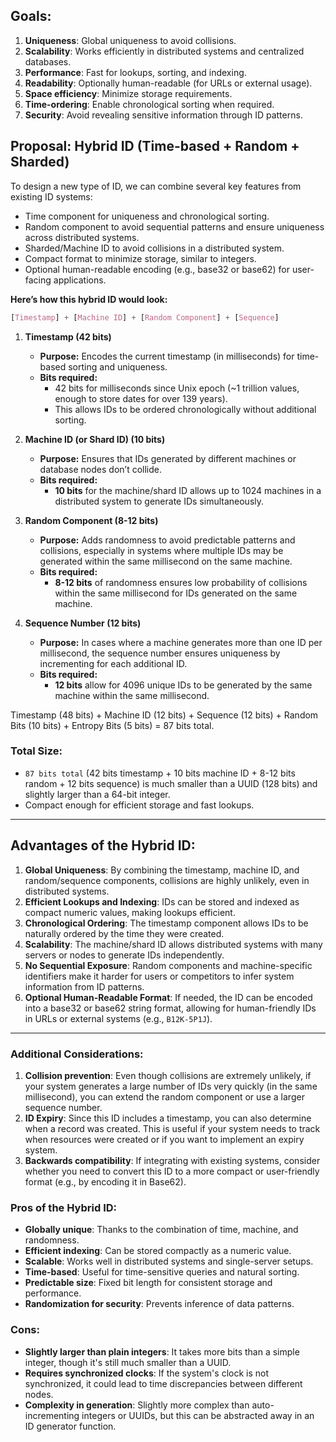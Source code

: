 ## Goals:
1. **Uniqueness**: Global uniqueness to avoid collisions.
2. **Scalability**: Works efficiently in distributed systems and centralized databases.
3. **Performance**: Fast for lookups, sorting, and indexing.
4. **Readability**: Optionally human-readable (for URLs or external usage).
5. **Space efficiency**: Minimize storage requirements.
6. **Time-ordering**: Enable chronological sorting when required.
8. **Security**: Avoid revealing sensitive information through ID patterns.

## Proposal: Hybrid ID (Time-based + Random + Sharded)
To design a new type of ID, we can combine several key features from existing ID systems:

- Time component for uniqueness and chronological sorting.
- Random component to avoid sequential patterns and ensure uniqueness across distributed systems.
- Sharded/Machine ID to avoid collisions in a distributed system.
- Compact format to minimize storage, similar to integers.
- Optional human-readable encoding (e.g., base32 or base62) for user-facing applications.

**Here’s how this hybrid ID would look:**
```css
[Timestamp] + [Machine ID] + [Random Component] + [Sequence]
```

1. **Timestamp (42 bits)**
    - **Purpose:** Encodes the current timestamp (in milliseconds) for time-based sorting and uniqueness.
    - **Bits required:**
      - 42 bits for milliseconds since Unix epoch (~1 trillion values, enough to store dates for over 139 years).
      - This allows IDs to be ordered chronologically without additional sorting.

2. **Machine ID (or Shard ID) (10 bits)**
   - **Purpose:** Ensures that IDs generated by different machines or database nodes don’t collide.
   - **Bits required:**
     - **10 bits** for the machine/shard ID allows up to 1024 machines in a distributed system to generate IDs simultaneously.
  
3. **Random Component (8-12 bits)**
   - **Purpose:** Adds randomness to avoid predictable patterns and collisions, especially in systems where multiple IDs may be generated within the same millisecond on the same machine.
   - **Bits required:**
     - **8-12 bits** of randomness ensures low probability of collisions within the same millisecond for IDs generated on the same machine.

4. **Sequence Number (12 bits)**
   - **Purpose:** In cases where a machine generates more than one ID per millisecond, the sequence number ensures uniqueness by incrementing for each additional ID.
   - **Bits required:**
     - **12 bits** allow for 4096 unique IDs to be generated by the same machine within the same millisecond.


Timestamp (48 bits) + Machine ID (12 bits) + Sequence (12 bits) + Random Bits (10 bits) + Entropy Bits (5 bits) = 87 bits total.

### Total Size:
   - `87 bits total` (42 bits timestamp + 10 bits machine ID + 8-12 bits random + 12 bits sequence) is much smaller than a UUID (128 bits) and slightly larger than a 64-bit integer.
   - Compact enough for efficient storage and fast lookups.

---
## Advantages of the Hybrid ID:
1. **Global Uniqueness**: By combining the timestamp, machine ID, and random/sequence components, collisions are highly unlikely, even in distributed systems.
2. **Efficient Lookups and Indexing**: IDs can be stored and indexed as compact numeric values, making lookups efficient.   
3. **Chronological Ordering**: The timestamp component allows IDs to be naturally ordered by the time they were created.
4. **Scalability**: The machine/shard ID allows distributed systems with many servers or nodes to generate IDs independently.
5. **No Sequential Exposure**: Random components and machine-specific identifiers make it harder for users or competitors to infer system information from ID patterns.
6. **Optional Human-Readable Format**: If needed, the ID can be encoded into a base32 or base62 string format, allowing for human-friendly IDs in URLs or external systems (e.g., `B12K-5P1J`).

--- 

### Additional Considerations:
1. **Collision prevention**: Even though collisions are extremely unlikely, if your system generates a large number of IDs very quickly (in the same millisecond), you can extend the random component or use a larger sequence number.
2. **ID Expiry**: Since this ID includes a timestamp, you can also determine when a record was created. This is useful if your system needs to track when resources were created or if you want to implement an expiry system.
3. **Backwards compatibility**: If integrating with existing systems, consider whether you need to convert this ID to a more compact or user-friendly format (e.g., by encoding it in Base62).


### Pros of the Hybrid ID:
- **Globally unique**: Thanks to the combination of time, machine, and randomness.
- **Efficient indexing**: Can be stored compactly as a numeric value.
- **Scalable**: Works well in distributed systems and single-server setups.
- **Time-based**: Useful for time-sensitive queries and natural sorting.
- **Predictable size**: Fixed bit length for consistent storage and performance.
- **Randomization for security**: Prevents inference of data patterns.
  
### Cons:
- **Slightly larger than plain integers**: It takes more bits than a simple integer, though it's still much smaller than a UUID.
- **Requires synchronized clocks**: If the system's clock is not synchronized, it could lead to time discrepancies between different nodes.
- **Complexity in generation**: Slightly more complex than auto-incrementing integers or UUIDs, but this can be abstracted away in an ID generator function.